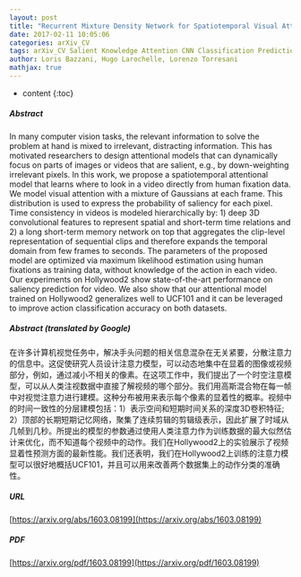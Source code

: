 ```yaml
---
layout: post
title: "Recurrent Mixture Density Network for Spatiotemporal Visual Attention"
date: 2017-02-11 10:05:06
categories: arXiv_CV
tags: arXiv_CV Salient Knowledge Attention CNN Classification Prediction Relation
author: Loris Bazzani, Hugo Larochelle, Lorenzo Torresani
mathjax: true
---
```


* content
{:toc}

##### Abstract
In many computer vision tasks, the relevant information to solve the problem at hand is mixed to irrelevant, distracting information. This has motivated researchers to design attentional models that can dynamically focus on parts of images or videos that are salient, e.g., by down-weighting irrelevant pixels. In this work, we propose a spatiotemporal attentional model that learns where to look in a video directly from human fixation data. We model visual attention with a mixture of Gaussians at each frame. This distribution is used to express the probability of saliency for each pixel. Time consistency in videos is modeled hierarchically by: 1) deep 3D convolutional features to represent spatial and short-term time relations and 2) a long short-term memory network on top that aggregates the clip-level representation of sequential clips and therefore expands the temporal domain from few frames to seconds. The parameters of the proposed model are optimized via maximum likelihood estimation using human fixations as training data, without knowledge of the action in each video. Our experiments on Hollywood2 show state-of-the-art performance on saliency prediction for video. We also show that our attentional model trained on Hollywood2 generalizes well to UCF101 and it can be leveraged to improve action classification accuracy on both datasets.

##### Abstract (translated by Google)
在许多计算机视觉任务中，解决手头问题的相关信息混杂在无关紧要，分散注意力的信息中。这促使研究人员设计注意力模型，可以动态地集中在显着的图像或视频部分，例如，通过减小不相关的像素。在这项工作中，我们提出了一个时空注意模型，可以从人类注视数据中直接了解视频的哪个部分。我们用高斯混合物在每一帧中对视觉注意力进行建模。这种分布被用来表示每个像素的显着性的概率。视频中的时间一致性的分层建模包括：1）表示空间和短期时间关系的深度3D卷积特征; 2）顶部的长期短期记忆网络，聚集了连续剪辑的剪辑级表示，因此扩展了时域从几帧到几秒。所提出的模型的参数通过使用人类注意力作为训练数据的最大似然估计来优化，而不知道每个视频中的动作。我们在Hollywood2上的实验展示了视频显着性预测方面的最新性能。我们还表明，我们在Hollywood2上训练的注意力模型可以很好地概括UCF101，并且可以用来改善两个数据集上的动作分类的准确性。

##### URL
[https://arxiv.org/abs/1603.08199](https://arxiv.org/abs/1603.08199)

##### PDF
[https://arxiv.org/pdf/1603.08199](https://arxiv.org/pdf/1603.08199)

